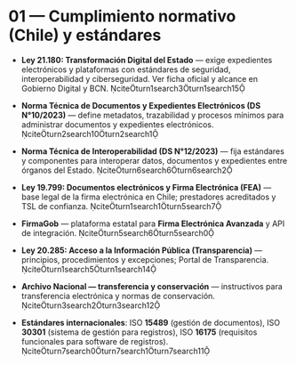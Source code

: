 # 01 — Cumplimiento normativo (Chile) y estándares

- **Ley 21.180: Transformación Digital del Estado** — exige expedientes electrónicos y
  plataformas con estándares de seguridad, interoperabilidad y ciberseguridad. Ver
  ficha oficial y alcance en Gobierno Digital y BCN. citeturn1search3turn1search15

- **Norma Técnica de Documentos y Expedientes Electrónicos (DS N°10/2023)** —
  define metadatos, trazabilidad y procesos mínimos para administrar documentos
  y expedientes electrónicos. citeturn2search10turn2search1

- **Norma Técnica de Interoperabilidad (DS N°12/2023)** —
  fija estándares y componentes para interoperar datos, documentos y expedientes
  entre órganos del Estado. citeturn6search6turn6search2

- **Ley 19.799: Documentos electrónicos y Firma Electrónica (FEA)** —
  base legal de la firma electrónica en Chile; prestadores acreditados y TSL
  de confianza. citeturn1search1turn5search7

- **FirmaGob** — plataforma estatal para **Firma Electrónica Avanzada** y API de integración. citeturn5search6turn5search0

- **Ley 20.285: Acceso a la Información Pública (Transparencia)** —
  principios, procedimientos y excepciones; Portal de Transparencia. citeturn1search5turn1search14

- **Archivo Nacional — transferencia y conservación** —
  instructivos para transferencia electrónica y normas de conservación. citeturn3search2turn3search12

- **Estándares internacionales**: ISO **15489** (gestión de documentos), ISO **30301**
  (sistema de gestión para registros), ISO **16175** (requisitos funcionales para software de registros). citeturn7search0turn7search1turn7search11
